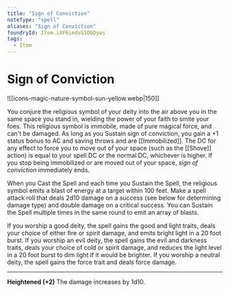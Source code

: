 ```yaml
---
title: "Sign of Conviction"
noteType: "spell"
aliases: "Sign of Conviction"
foundryId: Item.iXF6iedsG1OGDyws
tags:
  - Item
---
```


# Sign of Conviction
![[icons-magic-nature-symbol-sun-yellow.webp|150]]

You conjure the religious symbol of your deity into the air above you in the same space you stand in, wielding the power of your faith to smite your foes. This religious symbol is immobile, made of pure magical force, and can't be damaged. As long as you Sustain sign of conviction, you gain a +1 status bonus to AC and saving throws and are [[Immobilized]]. The DC for any effect to force you to move out of your space (such as the [[Shove]] action) is equal to your spell DC or the normal DC, whichever is higher. If you stop being immobilized or are moved out of your space, _sign of conviction_ immediately ends.

When you Cast the Spell and each time you Sustain the Spell, the religious symbol emits a blast of energy at a target within 100 feet. Make a spell attack roll that deals 2d10 damage on a success (see below for determining damage type) and double damage on a critical success. You can Sustain the Spell multiple times in the same round to emit an array of blasts.

If you worship a good deity, the spell gains the good and light traits, deals your choice of either fire or spirit damage, and emits bright light in a 20 foot burst. If you worship an evil deity, the spell gains the evil and darkness traits, deals your choice of cold or spirit damage, and reduces the light level in a 20 foot burst to dim light if it would be brighter. If you worship a neutral deity, the spell gains the force trait and deals force damage.

* * *

**Heightened (+2)** The damage increases by 1d10.
